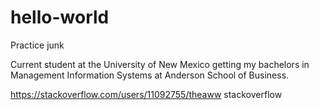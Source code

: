 # hello-world
Practice junk

Current student at the University of New Mexico getting my bachelors in Management Information Systems at Anderson School of Business.

https://stackoverflow.com/users/11092755/theaww stackoverflow
